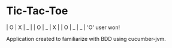 # Tic-Tac-Toe
| O | X | _ |
| O | _ | X |
| O | _ | _ |
'O' user won!

Application created to familiarize with BDD using cucumber-jvm.
